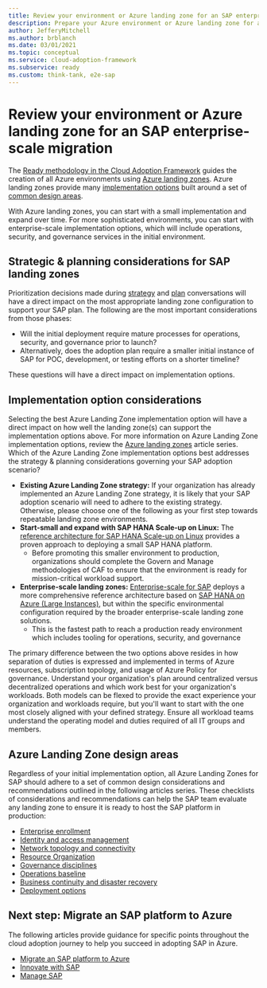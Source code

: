 ```yaml
---
title: Review your environment or Azure landing zone for an SAP enterprise-scale migration
description: Prepare your Azure environment or Azure landing zone for an SAP enterprise-scale migration.
author: JefferyMitchell
ms.author: brblanch
ms.date: 03/01/2021
ms.topic: conceptual
ms.service: cloud-adoption-framework
ms.subservice: ready
ms.custom: think-tank, e2e-sap
---
```


# Review your environment or Azure landing zone for an SAP enterprise-scale migration

The [Ready methodology in the Cloud Adoption Framework](../../ready/index.md) guides the creation of all Azure environments using [Azure landing zones](../../ready/landing-zone/index.md). Azure landing zones provide many [implementation options](../../ready/landing-zone/implementation-options.md) built around a set of [common design areas](../../ready/landing-zone/design-areas.md).

With Azure landing zones, you can start with a small implementation and expand over time. For more sophisticated environments, you can start with enterprise-scale implementation options, which will include operations, security, and governance services in the initial environment.

## Strategic & planning considerations for SAP landing zones

Prioritization decisions made during [strategy](./strategy.md) and [plan](./plan.md) conversations will have a direct impact on the most appropriate landing zone configuration to support your SAP plan. The following are the most important considerations from those phases:

- Will the initial deployment require mature processes for operations, security, and governance prior to launch?
- Alternatively, does the adoption plan require a smaller initial instance of SAP for POC, development, or testing efforts on a shorter timeline?

These questions will have a direct impact on implementation options.

## Implementation option considerations

Selecting the best Azure Landing Zone implementation option will have a direct impact on how well the landing zone(s) can support the implementation options above. For more information on Azure Landing Zone implementation options, review the [Azure landing zones](../../ready/landing-zone/index.md) article series. Which of the Azure Landing Zone implementation options best addresses the strategy & planning considerations governing your SAP adoption scenario?

- **Existing Azure Landing Zone strategy:** If your organization has already implemented an Azure Landing Zone strategy, it is likely that your SAP adoption scenario will need to adhere to the existing strategy. Otherwise, please choose one of the following as your first step towards repeatable landing zone environments.
- **Start-small and expand with SAP HANA Scale-up on Linux:** The [reference architecture for SAP HANA Scale-up on Linux](/azure/architecture/reference-architectures/sap/run-sap-hana-for-linux-virtual-machines?bc=/azure/cloud-adoption-framework/_bread/toc.json&toc=/azure/cloud-adoption-framework/scenarios/sap/toc.json) provides a proven approach to deploying a small SAP HANA platform.
    - Before promoting this smaller environment to production, organizations should complete the Govern and Manage methodologies of CAF to ensure that the environment is ready for mission-critical workload support.
- **Enterprise-scale landing zones:** [Enterprise-scale for SAP](./enterprise-scale-landing-zone.md) deploys a more comprehensive reference architecture based on [SAP HANA on Azure (Large Instances)](/azure/architecture/reference-architectures/sap/hana-large-instances?bc=/azure/cloud-adoption-framework/_bread/toc.json&toc=/azure/cloud-adoption-framework/scenarios/sap/toc.json), but within the specific environmental configuration required by the broader enterprise-scale landing zone solutions.
    - This is the fastest path to reach a production ready environment which includes tooling for operations, security, and governance

The primary difference between the two options above resides in how separation of duties is expressed and implemented in terms of Azure resources, subscription topology, and usage of Azure Policy for governance. Understand your organization's plan around centralized versus decentralized operations and which work best for your organization's workloads. Both models can be flexed to provide the exact experience your organization and workloads require, but you'll want to start with the one most closely aligned with your defined strategy. Ensure all workload teams understand the operating model and duties required of all IT groups and members.

## Azure Landing Zone design areas

Regardless of your initial implementation option, all Azure Landing Zones for SAP should adhere to a set of common design considerations and recommendations outlined in the following articles series. These checklists of considerations and recommendations can help the SAP team evaluate any landing zone to ensure it is ready to host the SAP platform in production:

- [Enterprise enrollment](eslz-enterprise-enrollment.md)
- [Identity and access management](eslz-identity-and-access-management.md)
- [Network topology and connectivity](eslz-network-topology-and-connectivity.md)
- [Resource Organization](eslz-resource-organization.md)
- [Governance disciplines](eslz-security-governance-and-compliance.md)
- [Operations baseline](eslz-management-and-monitoring.md)
- [Business continuity and disaster recovery](eslz-business-continuity-and-disaster-recovery.md)
- [Deployment options](eslz-platform-automation-and-devops.md)

## Next step: Migrate an SAP platform to Azure

The following articles provide guidance for specific points throughout the cloud adoption journey to help you succeed in adopting SAP in Azure.

- [Migrate an SAP platform to Azure](./migrate.md)
- [Innovate with SAP](./innovate.md)
- [Manage SAP](./manage.md)
